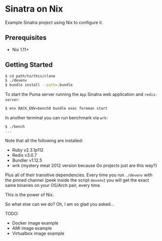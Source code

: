 # Sinatra on Nix

Example Sinatra project using Nix to configure it.

## Prerequisites

* Nix 1.11+

## Getting Started

```bash
$ cd path/to/this/clone
$ ./devenv
$ bundle install --path=.bundle
```

To start the Puma server running the `App` Sinatra web application
and `redis-server`:

```bash
$ env RACK_ENV=bench0 bundle exec foreman start
```

In another terminal you can run benchmark via `wrk`:

```bash
$ ./bench
...
```

Note that all the following are installed:

* Ruby v2.3.1p112
* Redis v3.0.7
* Bundler v1.12.5
* wrk (mystery meat 2012 version because Go projects just are this way?)

Plus all of their transitive dependencies. Every time you run
`./devenv` with the pinned channel (peek inside the script `devenv`)
you will get the exact same binaries on your OS/Arch pair, every time.

This is the power of Nix.

So what else can we do? Oh, I am so glad you asked...

TODO:

* Docker image example
* AMI image example
* Virtualbox image example

